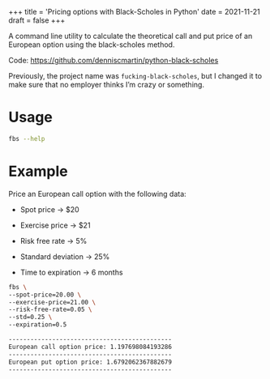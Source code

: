 +++
title = 'Pricing options with Black-Scholes in Python'
date = 2021-11-21
draft = false
+++

A command line utility to calculate the theoretical call and put price of an European option using the black-scholes method.

Code: <https://github.com/denniscmartin/python-black-scholes>

Previously, the project name was `fucking-black-scholes`, but I changed it to make sure that no employer thinks I’m crazy or something.

# Usage

```bash
fbs --help
```

# Example

Price an European call option with the following data:

- Spot price -> $20

- Exercise price -> $21

- Risk free rate -> 5%

- Standard deviation -> 25%

- Time to expiration -> 6 months

```bash
fbs \
--spot-price=20.00 \
--exercise-price=21.00 \
--risk-free-rate=0.05 \
--std=0.25 \
--expiration=0.5
```

```bash
---------------------------------------------
European call option price: 1.197698084193286
---------------------------------------------
European put option price: 1.6792062367882679
---------------------------------------------
```
